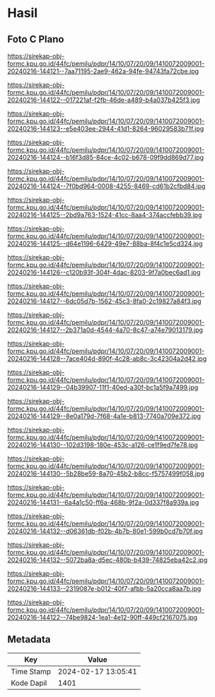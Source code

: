 # Hasil

## Foto C Plano

https://sirekap-obj-formc.kpu.go.id/44fc/pemilu/pdpr/14/10/07/20/09/1410072009001-20240216-144121--7aa71195-2ae9-462a-94fe-94743fa72cbe.jpg

https://sirekap-obj-formc.kpu.go.id/44fc/pemilu/pdpr/14/10/07/20/09/1410072009001-20240216-144122--017221af-f2fb-46de-a489-b4a037b425f3.jpg

https://sirekap-obj-formc.kpu.go.id/44fc/pemilu/pdpr/14/10/07/20/09/1410072009001-20240216-144123--e5e403ee-2944-41d1-8264-96029583b71f.jpg

https://sirekap-obj-formc.kpu.go.id/44fc/pemilu/pdpr/14/10/07/20/09/1410072009001-20240216-144124--b16f3d85-84ce-4c02-b678-09f9dd869d77.jpg

https://sirekap-obj-formc.kpu.go.id/44fc/pemilu/pdpr/14/10/07/20/09/1410072009001-20240216-144124--7f0bd964-0008-4255-8469-cd61b2cfbd84.jpg

https://sirekap-obj-formc.kpu.go.id/44fc/pemilu/pdpr/14/10/07/20/09/1410072009001-20240216-144125--2bd9a763-1524-41cc-8aa4-374accfebb39.jpg

https://sirekap-obj-formc.kpu.go.id/44fc/pemilu/pdpr/14/10/07/20/09/1410072009001-20240216-144125--d64e1196-6429-49e7-88ba-8f4c1e5cd324.jpg

https://sirekap-obj-formc.kpu.go.id/44fc/pemilu/pdpr/14/10/07/20/09/1410072009001-20240216-144126--c120b93f-304f-4dac-8203-9f7a0bec6ad1.jpg

https://sirekap-obj-formc.kpu.go.id/44fc/pemilu/pdpr/14/10/07/20/09/1410072009001-20240216-144127--6dc05d7b-1562-45c3-8fa0-2c19827a84f3.jpg

https://sirekap-obj-formc.kpu.go.id/44fc/pemilu/pdpr/14/10/07/20/09/1410072009001-20240216-144127--2b371a0d-4544-4a70-8c47-a74e79013179.jpg

https://sirekap-obj-formc.kpu.go.id/44fc/pemilu/pdpr/14/10/07/20/09/1410072009001-20240216-144128--7ace404d-890f-4c28-ab8c-3c42304a2d42.jpg

https://sirekap-obj-formc.kpu.go.id/44fc/pemilu/pdpr/14/10/07/20/09/1410072009001-20240216-144129--04b39907-11f1-40ed-a30f-bc1a5f9a7499.jpg

https://sirekap-obj-formc.kpu.go.id/44fc/pemilu/pdpr/14/10/07/20/09/1410072009001-20240216-144129--8e0a179d-7f68-4a1e-b813-7740a709e372.jpg

https://sirekap-obj-formc.kpu.go.id/44fc/pemilu/pdpr/14/10/07/20/09/1410072009001-20240216-144130--102d3198-180e-453c-a126-ce1f9ed7fe78.jpg

https://sirekap-obj-formc.kpu.go.id/44fc/pemilu/pdpr/14/10/07/20/09/1410072009001-20240216-144130--5b28be59-8a70-45b2-b8cc-f5757499f058.jpg

https://sirekap-obj-formc.kpu.go.id/44fc/pemilu/pdpr/14/10/07/20/09/1410072009001-20240216-144131--6a4a1c50-ff6a-468b-9f2a-0d337f8a939a.jpg

https://sirekap-obj-formc.kpu.go.id/44fc/pemilu/pdpr/14/10/07/20/09/1410072009001-20240216-144132--d06361db-f02b-4b7b-80e1-599b0cd7b70f.jpg

https://sirekap-obj-formc.kpu.go.id/44fc/pemilu/pdpr/14/10/07/20/09/1410072009001-20240216-144132--5072ba8a-d5ec-480b-b439-74825eba42c2.jpg

https://sirekap-obj-formc.kpu.go.id/44fc/pemilu/pdpr/14/10/07/20/09/1410072009001-20240216-144133--2319087e-b012-40f7-afbb-5a20cca8aa7b.jpg

https://sirekap-obj-formc.kpu.go.id/44fc/pemilu/pdpr/14/10/07/20/09/1410072009001-20240216-144122--74be9824-1ea1-4e12-90ff-449cf2167075.jpg


## Metadata

| Key        | Value               |
| ---------- | ------------------- |
| Time Stamp | 2024-02-17 13:05:41 |
| Kode Dapil | 1401                |




